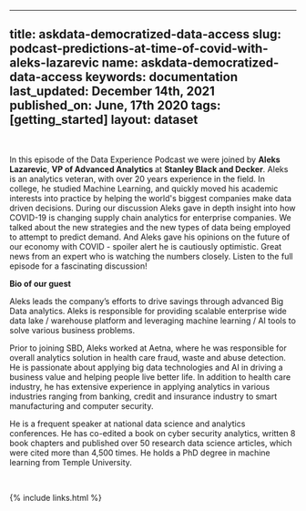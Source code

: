 
  ---
  title: askdata-democratized-data-access
  slug: podcast-predictions-at-time-of-covid-with-aleks-lazarevic
  name: askdata-democratized-data-access
  keywords: documentation
  last_updated: December 14th, 2021
  published_on: June, 17th 2020
  tags: [getting_started]
  layout: dataset
  ---

<div></div><p>‍</p><p>In this episode of the Data Experience Podcast we were joined by <strong>Aleks Lazarevic</strong>, <strong>VP of Advanced Analytics </strong>at <strong>Stanley Black and Decker</strong>. Aleks is an analytics veteran, with over 20 years experience in the field. In college, he studied Machine Learning, and quickly moved his academic interests into practice by helping the world's biggest companies make data driven decisions. During our discussion Aleks gave in depth insight into how COVID-19 is changing supply chain analytics for enterprise companies. We talked about the new strategies and the new types of data being employed to attempt to predict demand. And Aleks gave his opinions on the future of our economy with COVID - spoiler alert he is cautiously optimistic. Great news from an expert who is watching the numbers closely. Listen to the full episode for a fascinating discussion!</p><p><strong>Bio of our guest</strong></p><p>Aleks leads the company’s efforts to drive savings through advanced Big Data analytics. Aleks is responsible for providing scalable enterprise wide data lake / warehouse platform and leveraging machine learning / AI tools to solve various business problems.<br></p><p>Prior to joining SBD, Aleks worked at Aetna, where he was responsible for overall analytics solution in health care fraud, waste and abuse detection. He is passionate about applying big data technologies and AI in driving a business value and helping people live better life. In addition to health care industry, he has extensive experience in applying analytics in various industries ranging from banking, credit and insurance industry to smart manufacturing and computer security.</p><p>He is a frequent speaker at national data science and analytics conferences. He has co-edited a book on cyber security analytics, written 8 book chapters and published over 50 research data science articles, which were cited more than 4,500 times. He holds a PhD degree in machine learning from Temple University.<br></p><p><br></p>

  {% include links.html %}

  